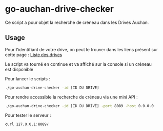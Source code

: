 # go-auchan-drive-checker

Ce script a pour objet la recherche de créneau dans les Drives Auchan.

## Usage

Pour l'identifiant de votre drive, on peut le trouver
dans les liens présent sur cette page : [Liste des drives](https://www.auchandrive.fr/drive/nos-drives/)

Le script va tourné en continue et va affiché sur la console si un créneau est disponible

Pour lancer le scripts :

```bash
./go-auchan-drive-checker -id [ID DU DRIVE]
```

Pour rendre accessible la recherche de créneau via une mini API :

```bash
./go-auchan-drive-checker -id [ID DU DRIVE] -port 8089 -host 0.0.0.0
```

Pour tester le serveur :

```bash
curl 127.0.0.1:8089/
```
